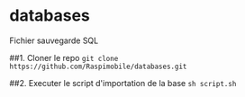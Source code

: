 # databases
Fichier sauvegarde SQL

##1. Cloner le repo
`git clone https://github.com/Raspimobile/databases.git`

##2. Executer le script d'importation de la base
`sh script.sh`
